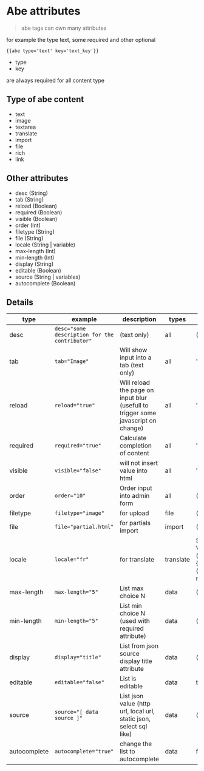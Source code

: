 # Abe attributes

> abe tags can own many attributes

for example the type text, some required and other optional

```
{{abe type='text' key='text_key'}}
```

- type
- key

are always required for all content type

## Type of abe content

- text
- image
- textarea
- translate
- import
- file
- rich
- link

## Other attributes

- desc (String)
- tab (String)
- reload (Boolean)
- required (Boolean)
- visible (Boolean)
- order (Int)
- filetype (String)
- file (String)
- locale (String | variable)
- max-length (Int)
- min-length (Int)
- display (String)
- editable (Boolean)
- source (String | variables)
- autocomplete (Boolean)

## Details 

type  | example | description | types | Default
--- | --- | --- | --- | ---
desc | ```desc="some description for the contributor"``` | (text only) | all | (null)
tab | ```tab="Image"``` | Will show input into a tab (text only) | all | "default"
reload  | ```reload="true"``` | Will reload the page on input blur (usefull to trigger some javascript on change) | all | "false"
required  | ```required="true"``` | Calculate completion of content | all | "false"
visible  | ```visible="false"``` | will not insert value into html | all | "false"
order  | ```order="10"``` | Order input into admin form | all | (null)
filetype  | ```filetype="image"``` | for upload | file | (null)
file  | ```file="partial.html"``` | for partials import | import | (null)
locale  | ```locale="fr"``` | for translate | translate | String or Variable (with {{lang}}) (default null)
max-length  | ```max-length="5"``` | List max choice N | data | (null)
min-length  | ```min-length="5"``` | List min choice N (used with required attribute) | data | (null)
display  | ```display="title"``` | List from json source display title attribute | data | (null)
editable  | ```editable="false"``` | List is editable | data | true
source  | ```source="[ data source ]"``` | List json value (http url, local url, static json, select sql like) | data | (null)
autocomplete  | ```autocomplete="true"``` | change the list to autocomplete | data | false


